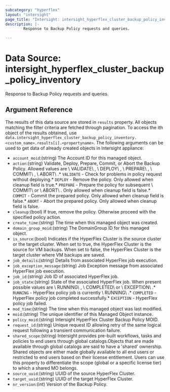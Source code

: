 ```yaml
---
subcategory: "hyperflex"
layout: "intersight"
page_title: "Intersight: intersight_hyperflex_cluster_backup_policy_inventory"
description: |-
        Response to Backup Policy requests and queries.

---
```


# Data Source: intersight_hyperflex_cluster_backup_policy_inventory
Response to Backup Policy requests and queries.
## Argument Reference
The results of this data source are stored in `results` property.
All objects matching the filter criteria are fetched through pagination.
To access the ith object of the results obtained, use `data.intersight_hyperflex_cluster_backup_policy_inventory.<custom_name>.results[i].<propertyname>`.
The following arguments can be used to get data of already created objects in Intersight appliance:
* `account_moid`:(string) The Account ID for this managed object. 
* `action`:(string) Validate, Deploy, Prepare, Commit, or Abort the Backup Policy. Allowed values are \ VALIDATE\ , \ DEPLOY\ , \ PREPARE\ , \ COMMIT\ , \ ABORT\ .* `VALIDATE` - Check for problems in policy request without deploying.* `DEPLOY` - Remove the policy.  Only allowed when cleanup field is true.* `PREPARE` - Prepare the policy for subsequent \ COMMIT\  or \ ABORT\ .  Only allowed when cleanup field is false.* `COMMIT` - Commit the prepared policy.  Only allowed when cleanup field is false.* `ABORT` - Abort the prepared policy.  Only allowed when cleanup field is false. 
* `cleanup`:(bool) If true, remove the policy. Otherwise proceed with the specified policy action. 
* `create_time`:(string) The time when this managed object was created. 
* `domain_group_moid`:(string) The DomainGroup ID for this managed object. 
* `is_source`:(bool) Indicates if the HyperFlex Cluster is the source cluster or the target cluster. When set to true, the HyperFlex Cluster is the source for VM backups. When set to false, the HyperFlex Cluster is the target cluster where VM backups are saved. 
* `job_details`:(string) Details from associated HyperFlex job execution. 
* `job_exception_message`:(string) Job Exception message from associated HyperFlex job execution. 
* `job_id`:(string) Job ID of associated HyperFlex job. 
* `job_state`:(string) State of the associated HyperFlex job. When present possible values are \ RUNNING\ , \ COMPLETED\  or \ EXCEPTION\ .* `RUNNING` - HyperFlex policy job is currently \ RUNNING\ .* `COMPLETED` - HyperFlex policy job completed successfully.* `EXCEPTION` - HyperFlex policy job failed. 
* `mod_time`:(string) The time when this managed object was last modified. 
* `moid`:(string) The unique identifier of this Managed Object instance. 
* `policy_moid`:(string) Intersight HyperFlex Cluster Backup Policy MOID. 
* `request_id`:(string) Unique request ID allowing retry of the same logical request following a transient communication failure. 
* `shared_scope`:(string) Intersight provides pre-built workflows, tasks and policies to end users through global catalogs.Objects that are made available through global catalogs are said to have a 'shared' ownership. Shared objects are either made globally available to all end users or restricted to end users based on their license entitlement. Users can use this property to differentiate the scope (global or a specific license tier) to which a shared MO belongs. 
* `source_uuid`:(string) UUID of the source HyperFlex Cluster. 
* `target_uuid`:(string) UUID of the target HyperFlex Cluster. 
* `nr_version`:(int) Version of the Backup Policy. 
 
